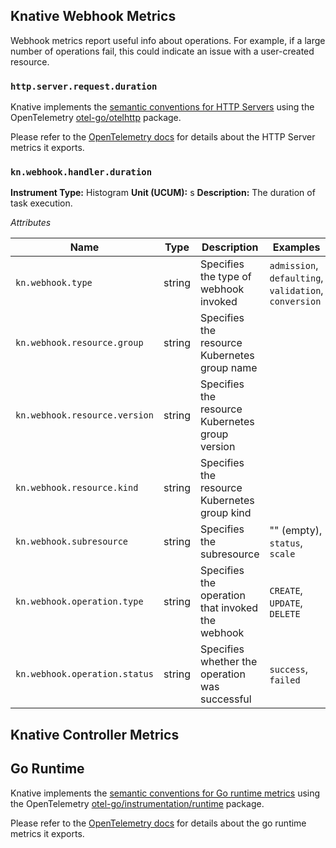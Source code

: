 
## Knative Webhook Metrics

Webhook metrics report useful info about operations. For example, if a large number of operations fail, this could indicate an issue with a user-created resource.

### `http.server.request.duration`

Knative implements the [semantic conventions for HTTP Servers](https://opentelemetry.io/docs/specs/semconv/http/http-metrics/#http-server) using the OpenTelemetry [otel-go/otelhttp](https://pkg.go.dev/go.opentelemetry.io/contrib/instrumentation/net/http/otelhttp) package.

Please refer to the [OpenTelemetry docs](https://pkg.go.dev/go.opentelemetry.io/contrib/instrumentation/net/http/otelhttp) for details about the HTTP Server metrics it exports.

### `kn.webhook.handler.duration`

**Instrument Type:** Histogram
**Unit (UCUM):** s
**Description:** The duration of task execution.

*Attributes*

Name | Type | Description | Examples
-|-|-|-
`kn.webhook.type` | string | Specifies the type of webhook invoked | `admission`, `defaulting`, `validation`, `conversion` |
`kn.webhook.resource.group` | string | Specifies the resource Kubernetes group name |
`kn.webhook.resource.version` | string | Specifies the resource Kubernetes group version|
`kn.webhook.resource.kind` | string | Specifies the resource Kubernetes group kind |
`kn.webhook.subresource` | string | Specifies the subresource | "" (empty), `status`, `scale` |
`kn.webhook.operation.type` | string | Specifies the operation that invoked the webhook | `CREATE`, `UPDATE`, `DELETE` |
`kn.webhook.operation.status` | string | Specifies whether the operation was successful | `success`, `failed` |

## Knative Controller Metrics

## Go Runtime

Knative implements the [semantic conventions for Go runtime metrics](https://opentelemetry.io/docs/specs/semconv/runtime/go-metrics/) using the OpenTelemetry [otel-go/instrumentation/runtime](https://pkg.go.dev/go.opentelemetry.io/contrib/instrumentation/runtime) package. 

Please refer to the [OpenTelemetry docs](https://opentelemetry.io/docs/specs/semconv/runtime/go-metrics/) for details about the go runtime metrics it exports.
